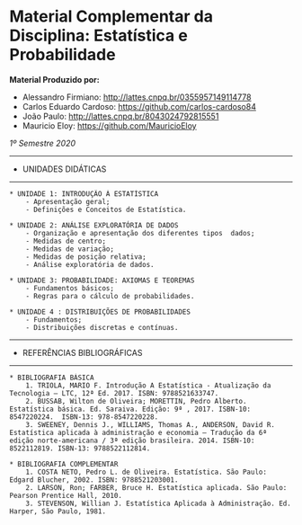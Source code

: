# Material Complementar da Disciplina: Estatística e Probabilidade

**Material Produzido por:** 
- Alessandro Firmiano: http://lattes.cnpq.br/0355957149114778
- Carlos Eduardo Cardoso: https://github.com/carlos-cardoso84
- João Paulo: http://lattes.cnpq.br/8043024792815551
- Mauricio Eloy: https://github.com/MauricioEloy

*1º Semestre 2020*
***
* UNIDADES DIDÁTICAS
***
	* UNIDADE 1: INTRODUÇÃO À ESTATÍSTICA
		- Apresentação geral;
		- Definições e Conceitos de Estatística.

	* UNIDADE 2: ANÁLISE EXPLORATÓRIA DE DADOS
		- Organização e apresentação dos diferentes tipos  dados;
		- Medidas de centro;
		- Medidas de variação;
		- Medidas de posição relativa;
		- Análise exploratória de dados.

	* UNIDADE 3: PROBABILIDADE: AXIOMAS E TEOREMAS
		- Fundamentos básicos;
		- Regras para o cálculo de probabilidades.

	* UNIDADE 4 : DISTRIBUIÇÕES DE PROBABILIDADES
		- Fundamentos;
		- Distribuições discretas e contínuas.

***
* REFERÊNCIAS BIBLIOGRÁFICAS
***
	* BIBLIOGRAFIA BÁSICA
		1. TRIOLA, MARIO F. Introdução A Estatística - Atualização da Tecnologia – LTC, 12ª Ed. 2017. ISBN: 9788521633747.
        2. BUSSAB, Wilton de Oliveira; MORETTIN, Pedro Alberto. Estatística básica. Ed. Saraiva. Edição: 9ª , 2017. ISBN-10: 8547220224.  ISBN-13: 978-8547220228.
		3. SWEENEY, Dennis J., WILLIAMS, Thomas A., ANDERSON, David R. Estatística aplicada à administração e economia – Tradução da 6ª edição norte-americana / 3ª edição brasileira. 2014. ISBN-10: 8522112819. ISBN-13: 9788522112814.

	* BIBLIOGRAFIA COMPLEMENTAR
		1. COSTA NETO, Pedro L. de Oliveira. Estatística. São Paulo: Edgard Blucher, 2002. ISBN: 9788521203001.
		2. LARSON, Ron; FARBER, Bruce H. Estatística aplicada. São Paulo: Pearson Prentice Hall, 2010.
		3. STEVENSON, Willian J. Estatística Aplicada à Administração. Ed. Harper, São Paulo, 1981.


